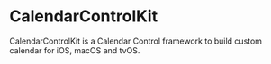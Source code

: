 # CalendarControlKit

CalendarControlKit is a Calendar Control framework to build custom 
calendar for iOS, macOS and tvOS.
